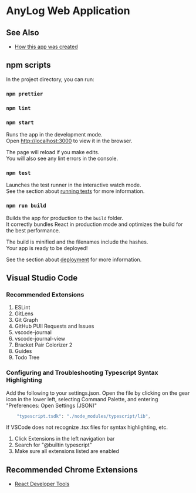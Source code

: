 # AnyLog Web Application

##  See Also

- [How this app was created](docs/app-creation.md)

## npm scripts

In the project directory, you can run:

### `npm prettier`

### `npm lint`

### `npm start`

Runs the app in the development mode.\
Open [http://localhost:3000](http://localhost:3000) to view it in the browser.

The page will reload if you make edits.\
You will also see any lint errors in the console.

### `npm test`

Launches the test runner in the interactive watch mode.\
See the section about [running tests](https://facebook.github.io/create-react-app/docs/running-tests) for more information.

### `npm run build`

Builds the app for production to the `build` folder.\
It correctly bundles React in production mode and optimizes the build for the best performance.

The build is minified and the filenames include the hashes.\
Your app is ready to be deployed!

See the section about [deployment](https://facebook.github.io/create-react-app/docs/deployment) for more information.

## Visual Studio Code

### Recommended Extensions

1. ESLint
2. GitLens
3. Git Graph
4. GitHub PUll Requests and Issues
5. vscode-journal
6. vscode-journal-view
7. Bracket Pair Colorizer 2
8. Guides
9. Todo Tree

### Configuring and Troubleshooting Typescript Syntax Highlighting

Add the following to your settings.json. Open the file by clicking on the gear icon in the lower left, selecting Command
Palette, and entering "Preferences: Open Settings (JSON)"

```js
    "typescript.tsdk": "./node_modules/typescript/lib",
```

If VSCode does not recognize .tsx files for syntax highlighting, etc.

1. Click Extensions in the left navigation bar
2. Search for "@builtin typescript"
3. Make sure all extensions listed are enabled

## Recommended Chrome Extensions

- [React Developer Tools](https://chrome.google.com/webstore/detail/react-developer-tools/fmkadmapgofadopljbjfkapdkoienihi?hl=en)
